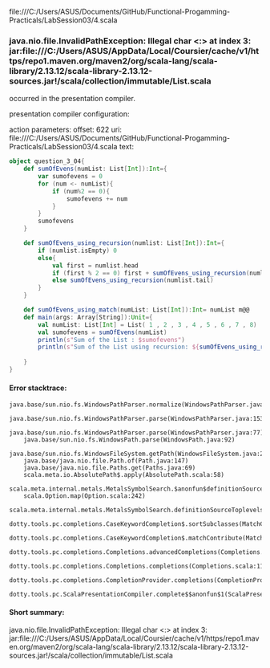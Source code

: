 file:///C:/Users/ASUS/Documents/GitHub/Functional-Progamming-Practicals/LabSession03/4.scala
### java.nio.file.InvalidPathException: Illegal char <:> at index 3: jar:file:///C:/Users/ASUS/AppData/Local/Coursier/cache/v1/https/repo1.maven.org/maven2/org/scala-lang/scala-library/2.13.12/scala-library-2.13.12-sources.jar!/scala/collection/immutable/List.scala

occurred in the presentation compiler.

presentation compiler configuration:


action parameters:
offset: 622
uri: file:///C:/Users/ASUS/Documents/GitHub/Functional-Progamming-Practicals/LabSession03/4.scala
text:
```scala
object question_3_04{
    def sumOfEvens(numList: List[Int]):Int={
        var sumofevens = 0
        for (num <- numList){
            if (num%2 == 0){
                sumofevens += num
            }
        } 
        sumofevens
    }

    def sumOfEvens_using_recursion(numlist: List[Int]):Int={
        if (numlist.isEmpty) 0
        else{
            val first = numlist.head
            if (first % 2 == 0) first + sumOfEvens_using_recursion(numlist.tail)
            else sumOfEvens_using_recursion(numlist.tail)
        }
    }

    def sumOfEvens_using_match(numList: List[Int]):Int= numList m@@
    def main(args: Array[String]):Unit={
        val numList: List[Int] = List( 1 , 2 , 3 , 4 , 5 , 6 , 7 , 8)
        val sumofevens = sumOfEvens(numList)
        println(s"Sum of the List : $sumofevens")
        println(s"Sum of the List using recursion: ${sumOfEvens_using_recursion(numList)}")
        
    }
}
```



#### Error stacktrace:

```
java.base/sun.nio.fs.WindowsPathParser.normalize(WindowsPathParser.java:182)
	java.base/sun.nio.fs.WindowsPathParser.parse(WindowsPathParser.java:153)
	java.base/sun.nio.fs.WindowsPathParser.parse(WindowsPathParser.java:77)
	java.base/sun.nio.fs.WindowsPath.parse(WindowsPath.java:92)
	java.base/sun.nio.fs.WindowsFileSystem.getPath(WindowsFileSystem.java:232)
	java.base/java.nio.file.Path.of(Path.java:147)
	java.base/java.nio.file.Paths.get(Paths.java:69)
	scala.meta.io.AbsolutePath$.apply(AbsolutePath.scala:58)
	scala.meta.internal.metals.MetalsSymbolSearch.$anonfun$definitionSourceToplevels$2(MetalsSymbolSearch.scala:70)
	scala.Option.map(Option.scala:242)
	scala.meta.internal.metals.MetalsSymbolSearch.definitionSourceToplevels(MetalsSymbolSearch.scala:69)
	dotty.tools.pc.completions.CaseKeywordCompletion$.sortSubclasses(MatchCaseCompletions.scala:309)
	dotty.tools.pc.completions.CaseKeywordCompletion$.matchContribute(MatchCaseCompletions.scala:259)
	dotty.tools.pc.completions.Completions.advancedCompletions(Completions.scala:307)
	dotty.tools.pc.completions.Completions.completions(Completions.scala:110)
	dotty.tools.pc.completions.CompletionProvider.completions(CompletionProvider.scala:92)
	dotty.tools.pc.ScalaPresentationCompiler.complete$$anonfun$1(ScalaPresentationCompiler.scala:143)
```
#### Short summary: 

java.nio.file.InvalidPathException: Illegal char <:> at index 3: jar:file:///C:/Users/ASUS/AppData/Local/Coursier/cache/v1/https/repo1.maven.org/maven2/org/scala-lang/scala-library/2.13.12/scala-library-2.13.12-sources.jar!/scala/collection/immutable/List.scala